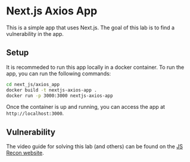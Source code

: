 # Next.js Axios App

This is a simple app that uses Next.js. The goal of this lab is to find a vulnerability in the app.

## Setup

It is recommeded to run this app locally in a docker container. To run the app, you can run the following commands:

```bash
cd next_js/axios_app
docker build -t nextjs-axios-app .
docker run -p 3000:3000 nextjs-axios-app
```

Once the container is up and running, you can access the app at `http://localhost:3000`.

## Vulnerability

The video guide for solving this lab (and others) can be found on the [JS Recon website](https://js-recon.io/labs).
